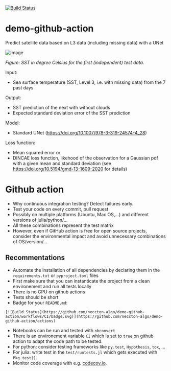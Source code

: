 [![Build Status](https://github.com/neccton-algo/demo-github-action/workflows/CI/badge.svg)](https://github.com/neccton-algo/demo-github-action/actions)

# demo-github-action
Predict satellite data based on L3 data (including missing data) with a UNet

![image](https://github.com/neccton-algo/demo-github-action/assets/9881475/b64195b2-1c3d-45d9-a8cb-f8eb3dc0db55)

*Figure: SST in degree Celsius for the first (independent) test data.*

Input:
* Sea surface temperature (SST, Level 3, i.e. with missing data) from the 7 past days

Output:
* SST prediction of the next with without clouds
* Expected standard deviation error of the SST prediction

Model:
* Standard UNet (https://doi.org/10.1007/978-3-319-24574-4_28)

Loss function:
* Mean squared error or
* DINCAE loss function, likehood of the observation for a Gaussian pdf with a given mean and standard deviation (see https://doi.org/10.5194/gmd-13-1609-2020 for details)


# Github action

* Why continuous integration testing? Detect failures early.
* Test your code on every commit, pull request
* Possibly on multiple platforms (Ubuntu, Mac OS,...) and different versions of julia/python/...
* All these combinations represent the test matrix
* However, even if GitHub action is free for open source projects, consider the environmental impact and avoid unnecessary combinations of OS/version/...

## Recommentations

* Automate the installation of all dependencies by declaring them in the `requirements.txt` or `pyproject.toml` files
* First make sure that you can instanticate the project from a clean environement and run all tests locally
* There is no GPU on github actions
* Tests should be short
* Badge for your `README.md`:
```
[![Build Status](https://github.com/neccton-algo/demo-github-action/workflows/CI/badge.svg)](https://github.com/neccton-algo/demo-github-action/actions)
```
* Notebooks can be run and tested with `nbconvert`
* There is an environement variable `CI` which is set to `true` on github action to adapt the code path to be tested.
* For python: consider testing frameworks like `py.test`, `Hypothesis`, `tox`, ... 
* For julia: write test in the `test/runtests.jl` which gets executed with `Pkg.test()`.
* Monitor code coverage with e.g. [codecov.io](http://codecov.io).


<!--  LocalWords:  github UNet julia
 -->
